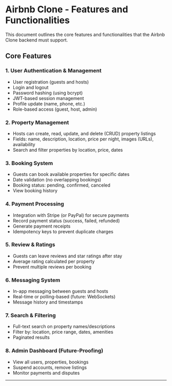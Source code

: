 # Airbnb Clone - Features and Functionalities

This document outlines the core features and functionalities that the Airbnb Clone backend must support.

## Core Features

### 1. **User Authentication & Management**
- User registration (guests and hosts)
- Login and logout
- Password hashing (using bcrypt)
- JWT-based session management
- Profile update (name, phone, etc.)
- Role-based access (guest, host, admin)

### 2. **Property Management**
- Hosts can create, read, update, and delete (CRUD) property listings
- Fields: name, description, location, price per night, images (URLs), availability
- Search and filter properties by location, price, dates

### 3. **Booking System**
- Guests can book available properties for specific dates
- Date validation (no overlapping bookings)
- Booking status: pending, confirmed, canceled
- View booking history

### 4. **Payment Processing**
- Integration with Stripe (or PayPal) for secure payments
- Record payment status (success, failed, refunded)
- Generate payment receipts
- Idempotency keys to prevent duplicate charges

### 5. **Review & Ratings**
- Guests can leave reviews and star ratings after stay
- Average rating calculated per property
- Prevent multiple reviews per booking

### 6. **Messaging System**
- In-app messaging between guests and hosts
- Real-time or polling-based (future: WebSockets)
- Message history and timestamps

### 7. **Search & Filtering**
- Full-text search on property names/descriptions
- Filter by: location, price range, dates, amenities
- Paginated results

### 8. **Admin Dashboard (Future-Proofing)**
- View all users, properties, bookings
- Suspend accounts, remove listings
- Monitor payments and disputes

---

